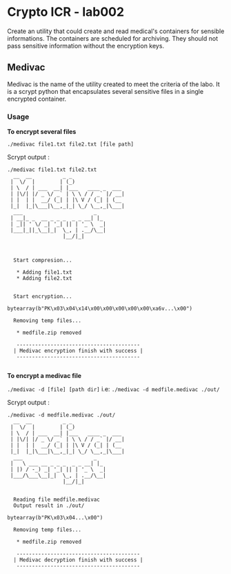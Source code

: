# Crypto ICR - lab002

Create an utility that could create and read medical's containers for sensible informations. The containers are scheduled for archiving. They should not pass sensitive information without the encryption keys.

## Medivac

Medivac is the name of the utility created to meet the criteria of the labo. It is a scrypt python that encapsulates several sensitive files in a single encrypted container.

### Usage
**To encrypt several files**

`./medivac file1.txt file2.txt [file path]`

Scrypt output :

```
./medivac file1.txt file2.txt
  __  __          _ _                 
 |  \/  |        | (_)                
 | \  / | ___  __| |___   ____ _  ___ 
 | |\/| |/ _ \/ _` | \ \ / / _` |/ __|
 | |  | |  __/ (_| | |\ V / (_| | (__ 
 |_|  |_|\___|\__,_|_| \_/ \__,_|\___|
  ___                       _   
 | __|_ _  __ _ _ _  _ _ __| |_ 
 | _|| ' \/ _| '_| || | '_ \  _|
 |___|_||_\__|_|  \_, | .__/\__|
                  |__/|_|       
                  
                  

  Start compresion...

   * Adding file1.txt
   * Adding file2.txt


  Start encryption...

bytearray(b"PK\x03\x04\x14\x00\x00\x00\x00\x00\xa6v...\x00")

  Removing temp files...

   * medfile.zip removed

   ----------------------------------------
  | Medivac encryption finish with success |
   ----------------------------------------
  

```


**To encrypt a medivac file**

`./medivac -d [file] [path dir]` i.e: `./medivac -d medfile.medivac ./out/`

Scrypt output :

```
./medivac -d medfile.medivac ./out/
  __  __          _ _                 
 |  \/  |        | (_)                
 | \  / | ___  __| |___   ____ _  ___ 
 | |\/| |/ _ \/ _` | \ \ / / _` |/ __|
 | |  | |  __/ (_| | |\ V / (_| | (__ 
 |_|  |_|\___|\__,_|_| \_/ \__,_|\___|
  ___                       _   
 |   \ ___ __ _ _ _  _ _ __| |_ 
 | |) / -_) _| '_| || | '_ \  _|
 |___/\___\__|_|  \_, | .__/\__|
                  |__/|_|       
                  
                  
  Reading file medfile.medivac
  Output result in ./out/

bytearray(b"PK\x03\x04...\x00")

  Removing temp files...

   * medfile.zip removed

   ----------------------------------------
  | Medivac decryption finish with success |
   ----------------------------------------
  

```